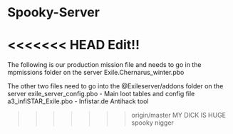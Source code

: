 # Spooky-Server
<<<<<<< HEAD
Edit!!
=======
The following is our production mission file and needs to go in the mpmissions folder on the server
Exile.Chernarus_winter.pbo

The other two files need to go into the @Exileserver/addons folder on the server
exile_server_config.pbo - Main loot tables and config file
a3_infiSTAR_Exile.pbo - Infistar.de Antihack tool
>>>>>>> origin/master
MY DICK IS HUGE
spooky
nigger
